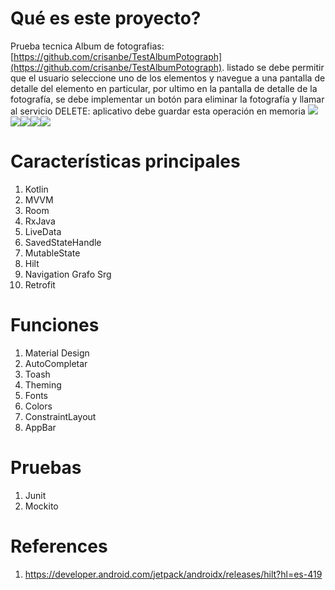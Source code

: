 # Qué es este proyecto?
Prueba tecnica Album de fotografias: [https://github.com/crisanbe/TestAlbumPotograph](https://github.com/crisanbe/TestAlbumPotograph).
listado se debe permitir que el usuario seleccione uno de los elementos y navegue a una
pantalla de detalle del elemento en particular, por ultimo en la pantalla de detalle de la fotografía,
se debe implementar un botón para eliminar la fotografía y llamar al servicio DELETE:
aplicativo debe guardar esta operación en memoria
![](https://i.imgur.com/7i7fNGll.png)![](https://i.imgur.com/L2m2aopl.png)![](https://i.imgur.com/rBBjD8Xl.png)![](https://i.imgur.com/xsrVZDzl.png)![](https://i.imgur.com/usghTsIl.png)

# Características principales
1. Kotlin
1. MVVM
1. Room
1. RxJava
1. LiveData
1. SavedStateHandle
1. MutableState
1. Hilt
1. Navigation Grafo Srg
1. Retrofit

# Funciones 
1. Material Design
1. AutoCompletar
1. Toash
3. Theming
4. Fonts
5. Colors
7. ConstraintLayout
11. AppBar

# Pruebas
1. Junit
3. Mockito


# References
1. https://developer.android.com/jetpack/androidx/releases/hilt?hl=es-419
